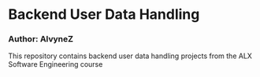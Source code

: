 # Backend User Data Handling
### Author: AlvyneZ
This repository contains backend user data handling projects from the ALX Software Engineering course
